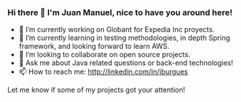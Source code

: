 ### Hi there 👋 I'm Juan Manuel, nice to have you around here!

- 🔭 I’m currently working on Globant for Expedia Inc proyects.
- 🌱 I’m currently learning in testing methodologies, in depth Spring framework, and looking forward to learn AWS.
- 👯 I’m looking to collaborate on open source projects.
- 💬 Ask me about Java related questions or back-end technologies!
- 📫 How to reach me: http://linkedin.com/in/jburgues

Let me know if some of my projects got your attention! 



